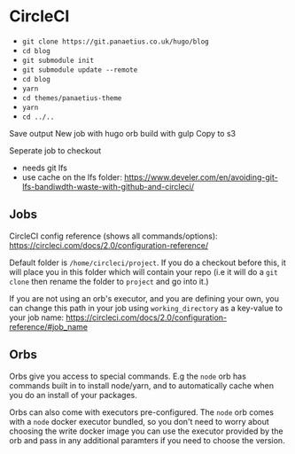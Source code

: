 # CircleCI

- `git clone https://git.panaetius.co.uk/hugo/blog`
- `cd blog`
- `git submodule init`
- `git submodule update --remote`
- `cd blog`
- `yarn`
- `cd themes/panaetius-theme`
- `yarn`
- `cd ../..`

Save output
New job with hugo orb
build with gulp
Copy to s3

Seperate job to checkout
- needs git lfs
- use cache on the lfs folder: <https://www.develer.com/en/avoiding-git-lfs-bandiwdth-waste-with-github-and-circleci/>

## Jobs

CircleCI config reference (shows all commands/options): <https://circleci.com/docs/2.0/configuration-reference/>

Default folder is `/home/circleci/project`. If you do a checkout before this, it will place you in this folder which will contain your repo (i.e it will do a `git clone` then rename the folder to `project` and go into it.)

If you are not using an orb's executor, and you are defining your own, you can change this path in your job using `working_directory` as a key-value to your job name: <https://circleci.com/docs/2.0/configuration-reference/#job_name>

## Orbs

Orbs give you access to special commands. E.g the `node` orb has commands built in to install node/yarn, and to automatically cache when you do an install of your packages.

Orbs can also come with executors pre-configured. The `node` orb comes with a `node` docker executor bundled, so you don't need to worry about choosing the write docker image you can use the executor provided by the orb and pass in any additional paramters if you need to choose the version.
